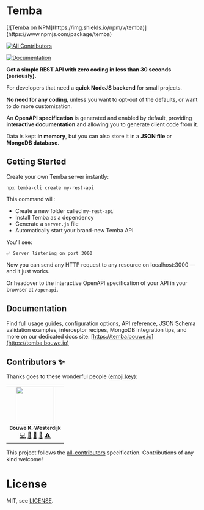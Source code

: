 # Temba

<p align="left">
[![Temba on NPM](https://img.shields.io/npm/v/temba)](https://www.npmjs.com/package/temba)

<!-- ALL-CONTRIBUTORS-BADGE:START - Do not remove or modify this section -->

[![All Contributors](https://img.shields.io/badge/all_contributors-1-orange.svg?style=flat-square)](#contributors-)

<!-- ALL-CONTRIBUTORS-BADGE:END -->

[![Documentation](https://img.shields.io/badge/documentation-8A2BE2)](https://temba.bouwe.io)
</p>

**Get a simple REST API with zero coding in less than 30 seconds (seriously).**

For developers that need a **quick NodeJS backend** for small projects.

**No need for any coding**, unless you want to opt-out of the defaults, or want to do more customization.

An **OpenAPI specification** is generated and enabled by default, providing **interactive documentation** and allowing you to generate client code from it.

Data is kept **in memory**, but you can also store it in a **JSON file** or **MongoDB database**.

## Getting Started

Create your own Temba server instantly:

```
npx temba-cli create my-rest-api
```

This command will:

* Create a new folder called `my-rest-api`
* Install Temba as a dependency
* Generate a `server.js` file
* Automatically start your brand-new Temba API

You’ll see:

```
✅ Server listening on port 3000
```

Now you can send any HTTP request to any resource on localhost:3000 — and it just works.

Or headover to the interactive OpenAPI specification of your API in your browser at `/openapi`.

## Documentation

Find full usage guides, configuration options, API reference, JSON Schema validation examples, interceptor recipes, MongoDB integration tips, and more on our dedicated docs site: [https://temba.bouwe.io](https://temba.bouwe.io)

## Contributors ✨

Thanks goes to these wonderful people ([emoji key](https://allcontributors.org/docs/en/emoji-key)):

<!-- ALL-CONTRIBUTORS-LIST:START - Do not remove or modify this section -->
<!-- prettier-ignore-start -->
<!-- markdownlint-disable -->
<table>
  <tr>
    <td align="center"><a href="https://bouwe.io"><img src="https://avatars.githubusercontent.com/u/4126793?v=4?s=100" width="100px;" alt=""/><br /><sub><b>Bouwe K. Westerdijk</b></sub></a><br /><a href="https://github.com/bouwe77/temba/commits?author=bouwe77" title="Code">💻</a> <a href="https://github.com/bouwe77/temba/issues?q=author%3Abouwe77" title="Bug reports">🐛</a> <a href="https://github.com/bouwe77/temba/commits?author=bouwe77" title="Documentation">📖</a> <a href="#ideas-bouwe77" title="Ideas, Planning, & Feedback">🤔</a> <a href="https://github.com/bouwe77/temba/commits?author=bouwe77" title="Tests">⚠️</a></td>
  </tr>
</table>

<!-- markdownlint-restore -->
<!-- prettier-ignore-end -->

<!-- ALL-CONTRIBUTORS-LIST:END -->

This project follows the [all-contributors](https://github.com/all-contributors/all-contributors) specification. Contributions of any kind welcome!

# License

MIT, see [LICENSE](https://github.com/bouwe77/temba/blob/main/LICENSE).